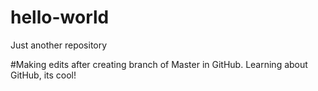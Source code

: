 # hello-world
Just another repository

#Making edits after creating  branch of Master in GitHub.
Learning about GitHub, its cool!
